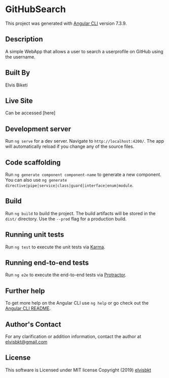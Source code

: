 # GitHubSearch

This project was generated with [Angular CLI](https://github.com/angular/angular-cli) version 7.3.9.

## Description

A simple WebApp that allows a user to search a userprofile on GitHub using the username.


## Built By

Elvis Biketi

## Live Site

Can be accessed [here]

## Development server

Run `ng serve` for a dev server. Navigate to `http://localhost:4200/`. The app will automatically reload if you change any of the source files.

## Code scaffolding

Run `ng generate component component-name` to generate a new component. You can also use `ng generate directive|pipe|service|class|guard|interface|enum|module`.

## Build

Run `ng build` to build the project. The build artifacts will be stored in the `dist/` directory. Use the `--prod` flag for a production build.

## Running unit tests

Run `ng test` to execute the unit tests via [Karma](https://karma-runner.github.io).

## Running end-to-end tests

Run `ng e2e` to execute the end-to-end tests via [Protractor](http://www.protractortest.org/).

## Further help

To get more help on the Angular CLI use `ng help` or go check out the [Angular CLI README](https://github.com/angular/angular-cli/blob/master/README.md).

## Author's Contact

For any clarification or addition information, contact the author at elvisbkt@gmail.com

## License

This software is Licensed under MIT license Copyright (2019) [elvisbkt](https://github.com/elvisbkt/Git-Search/blob/master/LICENSE)
